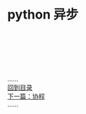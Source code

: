 # python 异步

<br />
<br />
<br />
<br />
<br />

......     
[回到目录](../Readme.md)   
[下一篇：协程](../coroutines/coroutines.md)    
......
